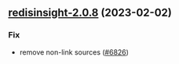 

## [redisinsight-2.0.8](https://github.com/truecharts/charts/compare/redisinsight-2.0.7...redisinsight-2.0.8) (2023-02-02)

### Fix

- remove non-link sources ([#6826](https://github.com/truecharts/charts/issues/6826))
  
  